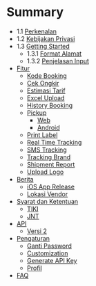 # Summary

* 1.1 [Perkenalan](README.md)
* 1.2 [Kebijakan Privasi](kebijakan-privasi.md)
* 1.3 [Getting Started](getting-started.md)
    * 1.3.1 [Format Alamat](form-alamat.md)
    * 1.3.2 [Penjelasan Input](penjelasan-input.md)
* [Fitur](fitur.md)
    * [Kode Booking](kode-booking.md)
    * [Cek Ongkir](cek-ongkir.md)
    * [Estimasi Tarif](estimasi-tarif.md)
    * [Excel Upload](excel-upload.md)
    * [History Booking](history-booking.md)
    * [Pickup](pickup.md)
        * [Web](web.md)
        * [Android](android.md)
    * [Print Label](print-label.md)
    * [Real Time Tracking](real-time-tracking.md)
    * [SMS Tracking](sms-tracking.md)
    * [Tracking Brand](tracking-brand.md)
    * [Shipment Report](shipment-report.md)
    * [Upload Logo](upload-logo.md)
* [Berita](berita.md)
    * [iOS App Release](ios-app-release.md)
    * [Lokasi Vendor](lokasi-vendor.md)
* [Syarat dan Ketentuan](syarat-dan-ketentuan.md)
    * [TIKI](tiki.md)
    * [JNT](jnt.md)
* [API](api.md)
    * [Versi 2](versi-2.md)
* [Pengaturan](pengaturan.md)
    * [Ganti Password](ganti-password.md)
    * [Customization](customization.md)
    * [Generate API Key](generate-api-key.md)
    * [Profil](profil.md)
* [FAQ](faq.md)

